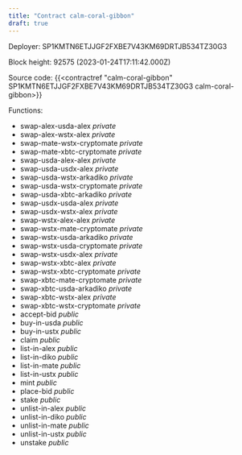 ```yaml
---
title: "Contract calm-coral-gibbon"
draft: true
---
```

Deployer: SP1KMTN6ETJJGF2FXBE7V43KM69DRTJB534TZ30G3


 



Block height: 92575 (2023-01-24T17:11:42.000Z)

Source code: {{<contractref "calm-coral-gibbon" SP1KMTN6ETJJGF2FXBE7V43KM69DRTJB534TZ30G3 calm-coral-gibbon>}}

Functions:

* swap-alex-usda-alex _private_
* swap-alex-wstx-alex _private_
* swap-mate-wstx-cryptomate _private_
* swap-mate-xbtc-cryptomate _private_
* swap-usda-alex-alex _private_
* swap-usda-usdx-alex _private_
* swap-usda-wstx-arkadiko _private_
* swap-usda-wstx-cryptomate _private_
* swap-usda-xbtc-arkadiko _private_
* swap-usdx-usda-alex _private_
* swap-usdx-wstx-alex _private_
* swap-wstx-alex-alex _private_
* swap-wstx-mate-cryptomate _private_
* swap-wstx-usda-arkadiko _private_
* swap-wstx-usda-cryptomate _private_
* swap-wstx-usdx-alex _private_
* swap-wstx-xbtc-alex _private_
* swap-wstx-xbtc-cryptomate _private_
* swap-xbtc-mate-cryptomate _private_
* swap-xbtc-usda-arkadiko _private_
* swap-xbtc-wstx-alex _private_
* swap-xbtc-wstx-cryptomate _private_
* accept-bid _public_
* buy-in-usda _public_
* buy-in-ustx _public_
* claim _public_
* list-in-alex _public_
* list-in-diko _public_
* list-in-mate _public_
* list-in-ustx _public_
* mint _public_
* place-bid _public_
* stake _public_
* unlist-in-alex _public_
* unlist-in-diko _public_
* unlist-in-mate _public_
* unlist-in-ustx _public_
* unstake _public_
